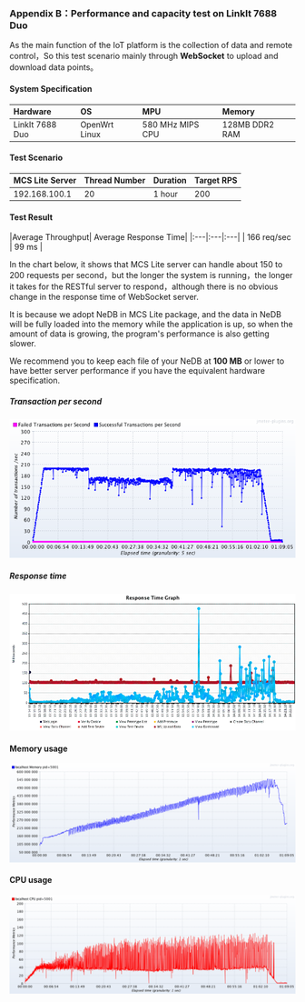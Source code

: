 ### Appendix B：Performance and capacity test on LinkIt 7688 Duo
As the main function of the IoT platform is the collection of data and remote control，So this test scenario mainly through **WebSocket** to upload and download data points。

#### System Specification
| Hardware | OS | MPU | Memory |
| :--- | :--- | :--- | :--- |
| LinkIt 7688 Duo | OpenWrt Linux | 580 MHz MIPS CPU | 128MB DDR2 RAM |

#### Test Scenario
| MCS Lite Server | Thread Number | Duration | Target RPS | 
| :-------------- | :------------ | :-------- | :--------- | 
| 192.168.100.1 | 20 | 1 hour | 200 |

#### Test Result
|Average Throughput| Average Response Time|
|:---|:---|:---|
| 166 req/sec | 99 ms |

In the chart below, it shows that MCS Lite server can handle about 150 to 200 requests per second，but the longer the system is running，the longer it takes for the RESTful server to respond，although there is no obvious change in the response time of  WebSocket server. 

It is because we adopt NeDB in MCS Lite package, and the data in NeDB will be fully loaded into the memory while the application is up, so when the amount of data is growing, the program's performance is also getting slower.

We recommend you to keep each file of your NeDB at **100 MB** or lower to have better server performance if you have the equivalent hardware specification.



##### Transaction per second
![](../assets/Transaction_per_second.png)

##### Response time
![](../assets/Response_time_graph.png)

#### Memory usage
![](../assets/Memory_usage.png)

#### CPU usage
![](../assets/CPU_usage.png)